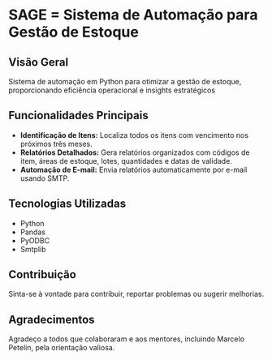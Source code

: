 # SAGE = Sistema de Automação para Gestão de Estoque

## Visão Geral

Sistema de automação em Python para otimizar a gestão de estoque, proporcionando eficiência operacional e insights estratégicos

## Funcionalidades Principais

- **Identificação de Itens:** Localiza todos os itens com vencimento nos próximos três meses.
- **Relatórios Detalhados:** Gera relatórios organizados com códigos de item, áreas de estoque, lotes, quantidades e datas de validade.
- **Automação de E-mail:** Envia relatórios automaticamente por e-mail usando SMTP.

## Tecnologias Utilizadas

- Python
- Pandas
- PyODBC
- Smtplib




## Contribuição
Sinta-se à vontade para contribuir, reportar problemas ou sugerir melhorias.

## Agradecimentos
Agradeço a todos que colaboraram e aos mentores, incluindo Marcelo Petelin, pela orientação valiosa.
